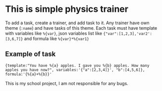 # This is simple physics trainer
To add a task, create a trainer, and add task to it.
Any trainer have own theme (`:name`) and have tasks of this theme.
Each task must have template with variables like `%{var}`, json variables list like `{"var":[1,2,3],'var2':[3,6,7]}` and formula like `%{var}*%{var1}`
## Example of task
`{template:"You have %{a} apples. I gave you %{b} apples. How many apples you have now?",
variables:'{"a":[2,3,4]}', "b":[4,5,6]},
formula:'{%{a}+%{b}}'`

This is my school project, I am not responsible for any bugs.
